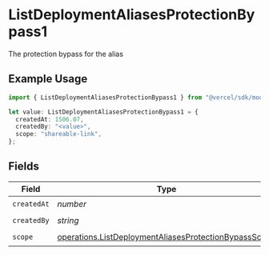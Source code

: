 # ListDeploymentAliasesProtectionBypass1

The protection bypass for the alias

## Example Usage

```typescript
import { ListDeploymentAliasesProtectionBypass1 } from "@vercel/sdk/models/operations/listdeploymentaliases.js";

let value: ListDeploymentAliasesProtectionBypass1 = {
  createdAt: 1506.07,
  createdBy: "<value>",
  scope: "shareable-link",
};
```

## Fields

| Field                                                                                                                          | Type                                                                                                                           | Required                                                                                                                       | Description                                                                                                                    |
| ------------------------------------------------------------------------------------------------------------------------------ | ------------------------------------------------------------------------------------------------------------------------------ | ------------------------------------------------------------------------------------------------------------------------------ | ------------------------------------------------------------------------------------------------------------------------------ |
| `createdAt`                                                                                                                    | *number*                                                                                                                       | :heavy_check_mark:                                                                                                             | N/A                                                                                                                            |
| `createdBy`                                                                                                                    | *string*                                                                                                                       | :heavy_check_mark:                                                                                                             | N/A                                                                                                                            |
| `scope`                                                                                                                        | [operations.ListDeploymentAliasesProtectionBypassScope](../../models/operations/listdeploymentaliasesprotectionbypassscope.md) | :heavy_check_mark:                                                                                                             | N/A                                                                                                                            |